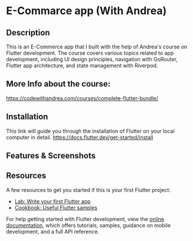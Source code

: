 # E-Commarce app (With Andrea) 

## Description 

This is an E-Commerce app that I built with the help of Andrea's course on Flutter development. The course covers various topics related to app development, including UI design principles, navigation with GoRouter, Flutter app architecture, and state management with Riverpod.

## More Info about the course:
https://codewithandrea.com/courses/complete-flutter-bundle/


## Installation 

This link will guide you through the installation of Flutter on your local computer in detail.
https://docs.flutter.dev/get-started/install

## Features & Screenshots


## Resources
A few resources to get you started if this is your first Flutter project:

- [Lab: Write your first Flutter app](https://docs.flutter.dev/get-started/codelab)
- [Cookbook: Useful Flutter samples](https://docs.flutter.dev/cookbook)

For help getting started with Flutter development, view the
[online documentation](https://docs.flutter.dev/), which offers tutorials,
samples, guidance on mobile development, and a full API reference.

